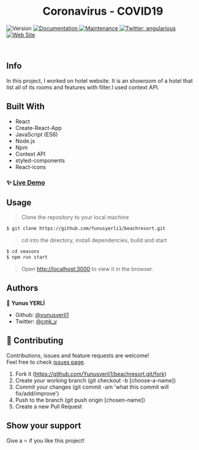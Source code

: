 <h1 align="center">Coronavirus - COVID19 </h1>
<p>
  <img alt="Version" src="https://img.shields.io/badge/version-1.0.0-blue.svg?cacheSeconds=2592000" />
  <a href="https://github.com/yunusyerli1/beachresort/blob/master/beachresort/README.md" target="_blank">
    <img alt="Documentation" src="https://img.shields.io/badge/documentation-yes-brightgreen.svg" />
  </a>
  <a href="https://github.com/yunusyerli1/beachresort/blob/master/beachresort" target="_blank">
    <img alt="Maintenance" src="https://img.shields.io/badge/Maintained%3F-yes-green.svg" />
  </a>
  <a href="https://twitter.com/cmk_y" target="_blank">
    <img alt="Twitter: angularious" src="https://img.shields.io/twitter/url?style=social&url=https%3A%2F%2Ftwitter.com%2Fangularious" />
  </a>
  <a href="https://github.com/yunusyerli1/beachresort" target="_blank">
    <img alt="Web Site" src="https://res.cloudinary.com/yerli/image/upload/v1592739139/Project/beachresort_csrewz.jpg" />
  </a>
</p>


<br>


## Info
In this project, I worked on hotel website. It is an showroom of a hotel that list all of its rooms and features with filter.I used context API.



## Built With

- React
- Create-React-App
- JavaScript (ES6)
- Node.js
- Npm
- Context API
- styled-components
- React-icons





### ✨ [Live Demo](https://react-kemer-beach-resort.netlify.app/)



## Usage

> Clone the repository to your local machine

```sh
$ git clone https://github.com/Yunusyerli1/beachresort.git
```

> cd into the directory, install dependencies, build and start

```sh
$ cd seasons
$ npm run start
```

> Open [http://localhost:3000](http://localhost:3000) to view it in the browser.

## Authors

👤 **Yunus YERLİ**

- Github: [@yunusyerli1](https://github.com/Yunusyerli1)
- Twitter: [@cmk_y](https://twitter.com/cmk_y)

## 🤝 Contributing

Contributions, issues and feature requests are welcome!<br />Feel free to check [issues page](https://github.com/Yunusyerli1/beachresort/issues).

1. Fork it (https://github.com/Yunusyerli1/beachresort.git/fork)
2. Create your working branch (git checkout -b [choose-a-name])
3. Commit your changes (git commit -am 'what this commit will fix/add/improve')
4. Push to the branch (git push origin [chosen-name])
5. Create a new Pull Request

## Show your support

Give a ⭐️ if you like this project!

